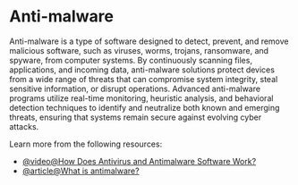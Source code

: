 # Anti-malware

Anti-malware is a type of software designed to detect, prevent, and remove malicious software, such as viruses, worms, trojans, ransomware, and spyware, from computer systems. By continuously scanning files, applications, and incoming data, anti-malware solutions protect devices from a wide range of threats that can compromise system integrity, steal sensitive information, or disrupt operations. Advanced anti-malware programs utilize real-time monitoring, heuristic analysis, and behavioral detection techniques to identify and neutralize both known and emerging threats, ensuring that systems remain secure against evolving cyber attacks.

Learn more from the following resources:

- [@video@How Does Antivirus and Antimalware Software Work?](https://www.youtube.com/watch?v=bTU1jbVXlmM)
- [@article@What is antimalware?](https://riskxchange.co/1006974/cybersecurity-what-is-anti-malware/)